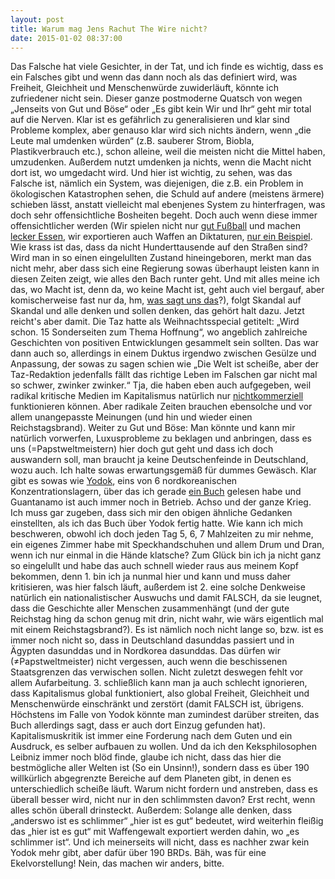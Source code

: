 ```yaml
---
layout: post
title: Warum mag Jens Rachut The Wire nicht?
date: 2015-01-02 08:37:00
--- 
```




Das Falsche hat viele Gesichter, in der Tat, und ich finde es wichtig, dass es ein Falsches gibt und wenn das dann noch als das definiert wird, was Freiheit, Gleichheit und Menschenwürde zuwiderläuft, könnte ich zufriedener nicht sein. Dieser ganze postmoderne Quatsch von wegen „Jenseits von Gut und Böse“ oder „Es gibt kein Wir und Ihr“ geht mir total auf die Nerven. Klar ist es gefährlich zu generalisieren und klar sind Probleme komplex, aber genauso klar wird sich nichts ändern, wenn „die Leute mal umdenken würden“ (z.B. sauberer Strom, Biobla, Plastikverbrauch etc.), schon alleine, weil die meisten nicht die Mittel haben, umzudenken. Außerdem nutzt umdenken ja nichts, wenn die Macht nicht dort ist, wo umgedacht wird. Und hier ist wichtig, zu sehen, was das Falsche ist, nämlich ein System, was diejenigen, die z.B. ein Problem in ökologischen Katastrophen sehen, die Schuld auf andere (meistens ärmere) schieben lässt, anstatt vielleicht mal ebenjenes System zu hinterfragen, was doch sehr offensichtliche Bosheiten begeht. Doch auch wenn diese immer offensichtlicher werden (Wir spielen nicht nur [gut Fußball](http://www.tagesspiegel.de/meinung/wm-party-in-berlin-der-gaucho-tanz-auf-der-fanmeile-war-geschmacklos/10205842.html) und machen [lecker Essen](https://www.youtube.com/watch?v=qJe3cdM7f1c), wir exportieren auch Waffen an Diktaturen, [nur ein Beispiel](https://de.wikipedia.org/wiki/Deutscher_R%C3%BCstungsexport). Wie krass ist das, dass da nicht Hunderttausende auf den Straßen sind? Wird man in so einen eingelullten Zustand hineingeboren, merkt man das nicht mehr, aber dass sich eine Regierung sowas überhaupt leisten kann in diesen Zeiten zeigt, wie alles den Bach runter geht. Und mit alles meine ich das, wo Macht ist, denn da, wo keine Macht ist, geht auch viel bergauf, aber komischerweise fast nur da, hm, [was sagt uns das](https://www.youtube.com/watch?v=XtMPGhXnzWE)?), folgt Skandal auf Skandal und alle denken und sollen denken, das gehört halt dazu. Jetzt reicht's aber damit. Die Taz hatte als Weihnachtsspecial getitelt: „Wird schon. 15 Sonderseiten zum Thema Hoffnung“, wo angeblich zahlreiche Geschichten von positiven Entwicklungen gesammelt sein sollten. Das war dann auch so, allerdings in einem Duktus irgendwo zwischen Gesülze und Anpassung, der sowas zu sagen schien wie „Die Welt ist scheiße, aber der Taz-Redaktion jedenfalls fällt das richtige Leben im Falschen gar nicht mal so schwer, zwinker zwinker.“ Tja, die haben eben auch aufgegeben, weil radikal kritische Medien im Kapitalismus natürlich nur [nichtkommerziell](http://mentalerandale.wordpress.com/) funktionieren können. Aber radikale Zeiten brauchen ebensolche und vor allem unangepasste Meinungen (und hin und wieder einen Reichstagsbrand). Weiter zu Gut und Böse: Man könnte und kann mir natürlich vorwerfen, Luxusprobleme zu beklagen und anbringen, dass es uns (=Papstweltmeistern) hier doch gut geht und dass ich doch auswandern soll, man braucht ja keine Deutschenfeinde in Deutschland, wozu auch. Ich halte sowas erwartungsgemäß für dummes Gewäsch. Klar gibt es sowas wie [Yodok](https://de.wikipedia.org/wiki/Internierungslager_Yod%C5%8Fk), eins von 6 nordkoreanischen Konzentrationslagern, über das ich gerade [ein Buch](https://en.wikipedia.org/wiki/The_Aquariums_of_Pyongyang) gelesen habe und Guantanamo ist auch immer noch in Betrieb. Achso und der ganze Krieg. Ich muss gar zugeben, dass sich mir den obigen ähnliche Gedanken einstellten, als ich das Buch über Yodok fertig hatte. Wie kann ich mich beschweren, obwohl ich doch jeden Tag 5, 6, 7 Mahlzeiten zu mir nehme, ein eigenes Zimmer habe  mit Speckhandschuhen und allem Drum und Dran, wenn ich nur einmal in die Hände klatsche? Zum Glück bin ich ja nicht ganz so eingelullt und habe das auch schnell wieder raus aus meinem Kopf bekommen, denn 1. bin ich ja nunmal hier und kann und muss daher kritisieren, was hier falsch läuft, außerdem ist 2. eine solche Denkweise natürlich ein nationalistischer Auswuchs und damit FALSCH, da sie leugnet, dass die Geschichte aller Menschen zusammenhängt (und der gute Reichstag hing da schon genug mit drin, nicht wahr, wie wärs eigentlich mal mit einem Reichstagsbrand?). Es ist nämlich noch nicht lange so, bzw. ist es immer noch nicht so, dass in Deutschland dasunddas passiert und in Ägypten dasunddas und in Nordkorea dasunddas. Das dürfen wir (≠Papstweltmeister) nicht vergessen, auch wenn die beschissenen Staatsgrenzen das verwischen sollen. Nicht zuletzt deswegen fehlt vor allem Aufarbeitung. 3. schließlich kann man ja auch schlecht ignorieren, dass Kapitalismus global funktioniert, also global Freiheit, Gleichheit und Menschenwürde einschränkt und zerstört (damit FALSCH ist, übrigens. Höchstens im Falle von Yodok könnte man zumindest darüber streiten, das Buch allerdings sagt, dass er auch dort Einzug gefunden hat). Kapitalismuskritik ist immer eine Forderung nach dem Guten und ein Ausdruck, es selber aufbauen zu wollen. Und da ich den Keksphilosophen Leibniz immer noch blöd finde, glaube ich nicht, dass das hier die bestmögliche aller Welten ist (So ein Unsinn!), sondern dass es über 190 willkürlich abgegrenzte Bereiche auf dem Planeten gibt, in denen es unterschiedlich scheiße läuft. Warum nicht fordern und anstreben, dass es überall besser wird, nicht nur in den schlimmsten davon? Erst recht, wenn alles schön überall drinsteckt. Außerdem: Solange alle denken, dass „anderswo ist es schlimmer“ „hier ist es gut“ bedeutet, wird weiterhin fleißig das „hier ist es gut“ mit Waffengewalt exportiert werden dahin, wo „es schlimmer ist“. Und ich meinerseits will nicht, dass es nachher zwar kein Yodok mehr gibt, aber dafür über 190 BRDs. Bäh, was für eine Ekelvorstellung! Nein, das machen wir anders, bitte.
